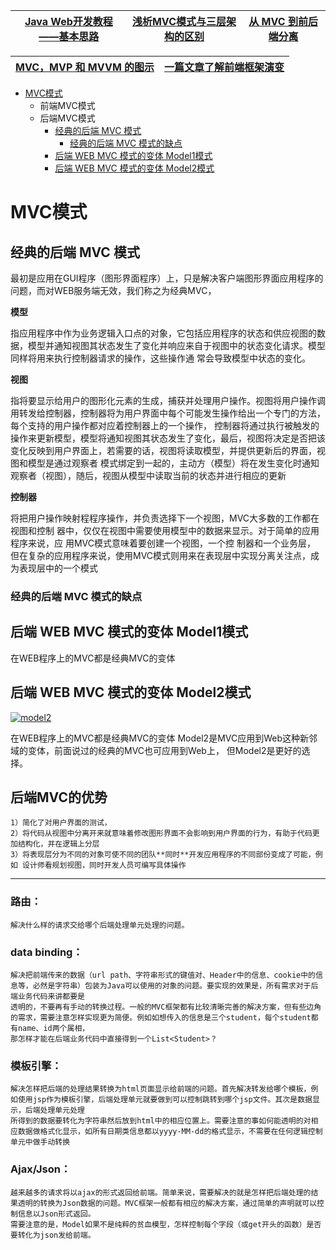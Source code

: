 
[Java Web开发教程——基本思路](https://zhuanlan.zhihu.com/p/20756940)|[浅析MVC模式与三层架构的区别](https://www.cnblogs.com/rainbow70626/p/4967478.html)|[从 MVC 到前后端分离 ](https://my.oschina.net/huangyong/blog/521891)|
---|---|---|

[MVC，MVP 和 MVVM 的图示](https://www.ruanyifeng.com/blog/2015/02/mvcmvp_mvvm.html)|[一篇文章了解前端框架演变](https://segmentfault.com/a/1190000015051472)|
---|---|

* [MVC模式](#MVC模式)
  * 前端MVC模式
  * 后端MVC模式
    * [经典的后端 MVC 模式](#经典的后端-MVC-模式)
      * [经典的后端 MVC 模式的缺点](#经典的后端-MVC-模式的缺点)
    * [后端 WEB MVC 模式的变体 Model1模式](#后端-WEB-MVC-模式的变体-Model1模式)
    * [后端 WEB MVC 模式的变体 Model2模式](#后端-WEB-MVC-模式的变体-Model2模式)
  
  
# MVC模式

## 经典的后端 MVC 模式

  最初是应用在GUI程序（图形界面程序）上，只是解决客户端图形界面应用程序的问题，而对WEB服务端无效，我们称之为经典MVC，

  **模型**
  
  指应用程序中作为业务逻辑入口点的对象，它包括应用程序的状态和供应视图的数据，模型并通知视图其状态发生了变化并响应来自于视图中的状态变化请求。模型同样将用来执行控制器请求的操作，这些操作通
  常会导致模型中状态的变化。
  
  **视图**
  
  指将要显示给用户的图形化元素的生成，捕获并处理用户操作。视图将用户操作调用转发给控制器，控制器将为用户界面中每个可能发生操作给出一个专门的方法，每个支持的用户操作都对应着控制器上的一个操作，
  控制器将通过执行被触发的操作来更新模型，模型将通知视图其状态发生了变化，最后，视图将决定是否把该变化反映到用户界面上，若需要的话，视图将读取模型，并提供更新后的界面，视图和模型是通过观察者
  模式绑定到一起的，主动方（模型）将在发生变化时通知观察者（视图），随后，视图从模型中读取当前的状态并进行相应的更新
  
  **控制器**
  
  将把用户操作映射程程序操作，并负责选择下一个视图，MVC大多数的工作都在视图和控制  器中，仅仅在视图中需要使用模型中的数据来显示。对于简单的应用程序来说，应
  用MVC模式意味着要创建一个视图，一个控 制器和一个业务层， 但在复杂的应用程序来说，使用MVC模式则用来在表现层中实现分离关注点，成为表现层中的一个模式

### 经典的后端 MVC 模式的缺点



## 后端 WEB MVC 模式的变体 Model1模式
  
  在WEB程序上的MVC都是经典MVC的变体

## 后端 WEB MVC 模式的变体 Model2模式

<a href="https://ibb.co/djvRbfx"><img src="https://i.ibb.co/0mLxBnv/model2.png" alt="model2" border="0"></a>


  在WEB程序上的MVC都是经典MVC的变体
  Model2是MVC应用到Web这种新邻域的变体，前面说过的经典的MVC也可应用到Web上， 但Model2是更好的选择。





## 后端MVC的优势
   
    1）简化了对用户界面的测试，
    2）将代码从视图中分离开来就意味着修改图形界面不会影响到用户界面的行为，有助于代码更加结构化，并在逻辑上分层
    3）将表现层分为不同的对象可使不同的团队**同时**开发应用程序的不同部份变成了可能，例如 设计师看规划视图，同时开发人员可编写具体操作
   

----

### 路由：
    解决什么样的请求交给哪个后端处理单元处理的问题。

### data binding：
    解决把前端传来的数据（url path、字符串形式的键值对、Header中的信息、cookie中的信息等，必然是字符串）包装为Java可以使用的对象的问题。要实现的效果是，所有需求对于后端业务代码来讲都要是
    透明的，不要再有手动的转换过程。一般的MVC框架都有比较清晰完善的解决方案，但有些边角的需求，需要注意怎样实现更为简便。例如如想传入的信息是三个student，每个student都有name、id两个属相，
    那怎样才能在后端业务代码中直接得到一个List<Student>？

### 模板引擎：
    解决怎样把后端的处理结果转换为html页面显示给前端的问题。首先解决转发给哪个模板，例如使用jsp作为模板引擎，后端处理单元就要做到可以控制跳转到哪个jsp文件。其次是数据显示，后端处理单元处理
    所得到的数据要转化为字符串然后放到html中的相应位置上。需要注意的事如何能透明的对相应数据做格式化显示，如所有日期类信息都以yyyy-MM-dd的格式显示，不需要在任何逻辑控制单元中做手动转换

### Ajax/Json：
    越来越多的请求将以ajax的形式返回给前端。简单来说，需要解决的就是怎样把后端处理的结果透明的转换为Json数据的问题。MVC框架一般都有相应的解决方案，通过简单的声明就可以控制信息以Json形式返回。
    需要注意的是，Model如果不是纯粹的贫血模型，怎样控制每个字段（或get开头的函数）是否要转化为json发给前端。
